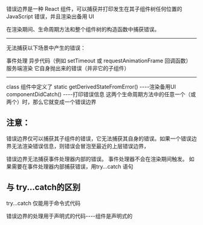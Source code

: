 错误边界是一种 React 组件，可以捕获并打印发生在其子组件树任何位置的 JavaScript 错误，并且渲染出备用 UI

在渲染期间、生命周期方法和整个组件树的构造函数中捕获错误。

-----------------------------------------------------------------------------------------------
无法捕获以下场景中产生的错误：

事件处理
异步代码（例如 setTimeout 或 requestAnimationFrame 回调函数）
服务端渲染
它自身抛出来的错误（并非它的子组件）

------------------------------------------------------------------------------------------------

 class 组件中定义了 
 static getDerivedStateFromError()   ----渲染备用UI
 componentDidCatch()    ----打印错误信息
 这两个生命周期方法中的任意一个（或两个）时，那么它就变成一个错误边界


 注意：
---------------------------------------------------------------------------------------------------
 错误边界仅可以捕获其子组件的错误，它无法捕获其自身的错误。如果一个错误边界无法渲染错误信息，则错误会冒泡至最近的上层错误边界，

 错误边界无法捕获事件处理器内部的错误。  事件处理器不会在渲染期间触发。  如果需要在事件处理器内部捕获错误，用try...catch 语句


与 try...catch的区别
---------------------------------------------------------------------------------------------------
 try...catch 仅能用于命令式代码

 错误边界的处理用于声明式的代码----组件是声明式的
